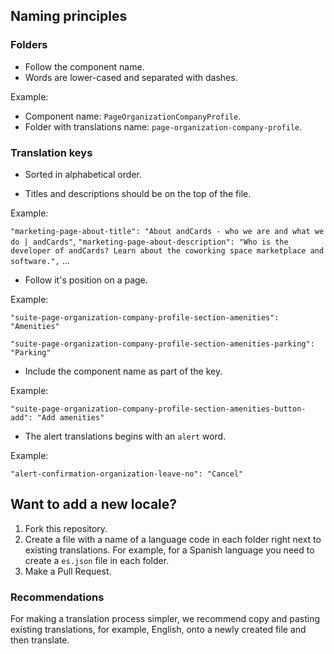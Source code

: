 ## Naming principles

### Folders

- Follow the component name.
- Words are lower-cased and separated with dashes.

Example:

- Component name: `PageOrganizationCompanyProfile`.
- Folder with translations name: `page-organization-company-profile`.

### Translation keys

- Sorted in alphabetical order.

- Titles and descriptions should be on the top of the file.

Example: 

`"marketing-page-about-title": "About andCards - who we are and what we do | andCards"`,
`"marketing-page-about-description": "Who is the developer of andCards? Learn about the coworking space marketplace and software.",`
...

- Follow it's position on a page.

Example: 

`"suite-page-organization-company-profile-section-amenities": "Amenities"`

`"suite-page-organization-company-profile-section-amenities-parking": "Parking"`

- Include the component name as part of the key.

Example:

`"suite-page-organization-company-profile-section-amenities-button-add": "Add amenities"`

- The alert translations begins with an `alert` word. 

Example:

`"alert-confirmation-organization-leave-no": "Cancel"`

## Want to add a new locale?

1. Fork this repository.
2. Create a file with a name of a language code in each folder right next to existing translations. For example, for a Spanish language you need to create a `es.json` file in each folder.
3. Make a Pull Request.

### Recommendations

For making a translation process simpler, we recommend copy and pasting existing translations, for example, English, onto a newly created file and then translate.
